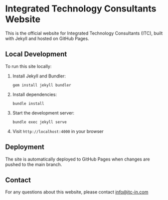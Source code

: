 # Integrated Technology Consultants Website

This is the official website for Integrated Technology Consultants (ITC), built with Jekyll and hosted on GitHub Pages.

## Local Development

To run this site locally:

1. Install Jekyll and Bundler:
   ```
   gem install jekyll bundler
   ```

2. Install dependencies:
   ```
   bundle install
   ```

3. Start the development server:
   ```
   bundle exec jekyll serve
   ```

4. Visit `http://localhost:4000` in your browser

## Deployment

The site is automatically deployed to GitHub Pages when changes are pushed to the main branch.

## Contact

For any questions about this website, please contact info@itc-in.com
